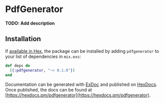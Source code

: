 # PdfGenerator

**TODO: Add description**

## Installation

If [available in Hex](https://hex.pm/docs/publish), the package can be installed
by adding `pdfgenerator` to your list of dependencies in `mix.exs`:

```elixir
def deps do
  [{:pdfgenerator, "~> 0.1.0"}]
end
```

Documentation can be generated with [ExDoc](https://github.com/elixir-lang/ex_doc)
and published on [HexDocs](https://hexdocs.pm). Once published, the docs can
be found at [https://hexdocs.pm/pdfgenerator](https://hexdocs.pm/pdfgenerator).

